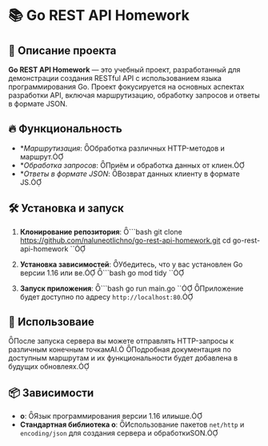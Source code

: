 
# 📚 Go REST API Homework

## 📌 Описание проекта

**Go REST API Homework** — это учебный проект, разработанный для демонстрации создания RESTful API с использованием языка программирования Go. Проект фокусируется на основных аспектах разработки API, включая маршрутизацию, обработку запросов и ответы в формате JSON.

## 🔥 Функциональность

- **Маршрутизация*: Обработка различных HTTP-методов и маршрут.
- **Обработка запросов*: Приём и обработка данных от клиен.
- **Ответы в формате JSON*: Возврат данных клиенту в формате JS.

## 🛠 Установка и запуск

1. **Клонирование репозитория**:
   ```bash
   git clone https://github.com/naluneotlichno/go-rest-api-homework.git
   cd go-rest-api-homework
  ``

2. **Установка зависимостей**:
   Убедитесь, что у вас установлен Go версии 1.16 или ве.
   ```bash
   go mod tidy
  ``

3. **Запуск приложения**:
   ```bash
   go run main.go
  ``
   Приложение будет доступно по адресу `http://localhost:80`.

## 🚀 Использоваие

После запуска сервера вы можете отправлять HTTP-запросы к различным конечным точкамAI. Подробная документация по доступным маршрутам и их функциональности будет добавлена в будущих обновлеях.

## 📦 Зависимости

- **o**: Язык программирования версии 1.16 илиыше.
- **Стандартная библиотека o**: Использование пакетов `net/http` и `encoding/json` для создания сервера и обработкиSON.

